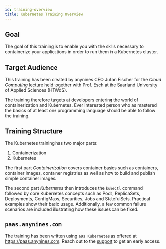 ```yaml
---
id: training-overview
title: Kubernetes Training Overview
---
```


## Goal

The goal of this training is to enable you with the skills necessary to containerize your applications in order to run them in a Kubernetes cluster.

## Target Audience

This training has been created by anynines CEO Julian Fischer for the *Cloud Computing* lecture held together with Prof. Esch at the Saarland University of Applied Sciences (HTWdS).

The training therefore targets at developers entering the world of containerization and Kubernetes. Ever interested person who as mastered the basics of at least one programming language should be able to follow the training.

## Training Structure

The Kubernetes training has two major parts:

1. Containerization
2. Kubernetes

The first part *Containerization* covers container basics such as containers, container images, container registries as well as how to build and publish simple container images.

The second part *Kubernetes* then introduces the `kubectl` command followed by core Kubernetes concepts such as Pods, ReplicaSets, Deployments, ConfigMaps, Securities, Jobs and StatefulSets. Practical examples show their basic usage. Additionally, a few common failure scenarios are included illustrating how these issues can be fixed.

## `paas.anynines.com`

The training has been written using `a9s Kubernetes` as offered at https://paas.anynines.com. Reach out to the [support](mailto:support@anynines.com) to get an early access.
